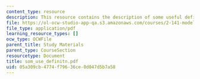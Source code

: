 ```yaml
---
content_type: resource
description: This resource contains the description of some useful definitions.
file: https://ol-ocw-studio-app-qa.s3.amazonaws.com/courses/2-141-modeling-and-simulation-of-dynamic-systems-fall-2006/05a309cb4774f79636ce0d047d5b7a58_som_use_definitn.pdf
file_type: application/pdf
learning_resource_types: []
ocw_type: OCWFile
parent_title: Study Materials
parent_type: CourseSection
resourcetype: Document
title: som_use_definitn.pdf
uid: 05a309cb-4774-f796-36ce-0d047d5b7a58
---
```

